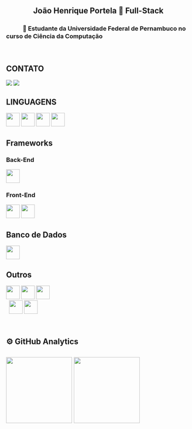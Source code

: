 <h2 align="center">João Henrique Portela 🔗 Full-Stack</h2>

<p align="center"><h3>ㅤㅤㅤ🚀 Estudante da Universidade Federal de Pernambuco no curso de Ciência da Computação</p>

<br>


<h2> CONTATO </h1>

[<img src="https://img.shields.io/badge/linkedin-%230077B5.svg?&style=for-the-badge&logo=linkedin&logoColor=white" />](https://www.linkedin.com/in/jo%C3%A3o-henrique-portela-b9a979210/)
[<img src="https://img.shields.io/badge/Gmail-D14836?style=for-the-badge&logo=gmail&logoColor=white" />](mailto:jhportela_rio32@hotmail.com)

<h2>LINGUAGENS</h3>

<p style="align:left">
  <img height="37em" src="https://img.shields.io/badge/HTML5-E34F26?style=for-the-badge&logo=html5&logoColor=white"/>  
  <img height="37em" src="https://img.shields.io/badge/JavaScript-F7DF1E?style=for-the-badge&logo=javascript&logoColor=black"/>
  <img height="37em" src="https://img.shields.io/badge/CSS3-1572B6?style=for-the-badge&logo=css3&logoColor=white"/>  
  <img height="37em" src="https://img.shields.io/badge/Python-14354C?style=for-the-badge&logo=python&logoColor=white"/> 
  </p>
  
  <h2> Frameworks </h1>
  <h3> Back-End </h3>
  <p style="align: left">
      <img height="37em" src="https://img.shields.io/badge/Node.js-43853D?style=for-the-badge&logo=node.js&logoColor=white"/>
  </p>
  <h3> Front-End </h3>
    <p style="align: left">
      <img height="37em" src="https://img.shields.io/badge/react-%2320232a.svg?style=for-the-badge&logo=react&logoColor=%2361DAFB"/>
      <img height="37em" src="	https://img.shields.io/badge/Bootstrap-563D7C?style=for-the-badge&logo=bootstrap&logoColor=white"/>
  </p>
  
  <h2>Banco de Dados </h1>
  <p style="align:left">
     <img height="37em" src="https://img.shields.io/badge/PostgreSQL-316192?style=for-the-badge&logo=postgresql&logoColor=white"/>
  </p>
    <h2> Outros </h1>
    <p style="align:left">
      <img height="37em" src="https://img.shields.io/badge/Git-F05032?style=for-the-badge&logo=git&logoColor=white"/>
      <img height="37em" src="https://img.shields.io/badge/HTML5-E34F26?style=for-the-badge&logo=html5&logoColor=white"/>
      <img height="37em" src="https://img.shields.io/badge/CSS3-1572B6?style=for-the-badge&logo=css3&logoColor=white"/>
    <br>
     <img height="https://img.shields.io/badge/Adobe%20Photoshop-31A8FF?style=for-the-badge&logo=Adobe%20Photoshop&logoColor=black"/>
     <img height="https://img.shields.io/badge/Intel-Core_i5_8h-0071C5?style=for-the-badge&logo=intel&logoColor=white"/>
     <img height="37em" src="https://img.shields.io/badge/Intel-Core_i5_8h-0071C5?style=for-the-badge&logo=intel&logoColor=white"/>
     <img height="37em" src="https://img.shields.io/badge/NVIDIA-GTX1060-76B900?style=for-the-badge&logo=nvidia&logoColor=white"/>
     <br>
    </p>
    
<br>
 <h2>⚙ GitHub Analytics<h2>
    <p align="left">
        <img height="180rem" src="https://github-readme-stats-eight-theta.vercel.app/api?username=joaohenriquebrs&show_icons=true&theme=tokyonight&include_all_commits=true&count_private=false"/>
        <img height="180rem" src="https://github-readme-stats-eight-theta.vercel.app/api/top-langs/?username=joaohenriquebrs&layout=compact&langs_count=8&theme=tokyonight&include_all_commits=true&count_private=false"/>
    </p>
